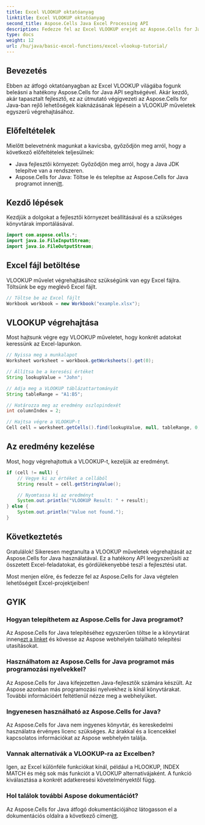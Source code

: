 ```yaml
---
title: Excel VLOOKUP oktatóanyag
linktitle: Excel VLOOKUP oktatóanyag
second_title: Aspose.Cells Java Excel Processing API
description: Fedezze fel az Excel VLOOKUP erejét az Aspose.Cells for Java segítségével – Az Ön végső útmutatója az egyszerű adatvisszakereséshez.
type: docs
weight: 12
url: /hu/java/basic-excel-functions/excel-vlookup-tutorial/
---
```


## Bevezetés

Ebben az átfogó oktatóanyagban az Excel VLOOKUP világába fogunk beleásni a hatékony Aspose.Cells for Java API segítségével. Akár kezdő, akár tapasztalt fejlesztő, ez az útmutató végigvezeti az Aspose.Cells for Java-ban rejlő lehetőségek kiaknázásának lépésein a VLOOKUP műveletek egyszerű végrehajtásához.

## Előfeltételek

Mielőtt belevetnénk magunkat a kavicsba, győződjön meg arról, hogy a következő előfeltételek teljesülnek:

- Java fejlesztői környezet: Győződjön meg arról, hogy a Java JDK telepítve van a rendszeren.
-  Aspose.Cells for Java: Töltse le és telepítse az Aspose.Cells for Java programot innen[itt](https://releases.aspose.com/cells/java/).

## Kezdő lépések

Kezdjük a dolgokat a fejlesztői környezet beállításával és a szükséges könyvtárak importálásával.

```java
import com.aspose.cells.*;
import java.io.FileInputStream;
import java.io.FileOutputStream;
```

## Excel fájl betöltése

VLOOKUP művelet végrehajtásához szükségünk van egy Excel fájlra. Töltsünk be egy meglévő Excel fájlt.

```java
// Töltse be az Excel fájlt
Workbook workbook = new Workbook("example.xlsx");
```

## VLOOKUP végrehajtása

Most hajtsunk végre egy VLOOKUP műveletet, hogy konkrét adatokat keressünk az Excel-lapunkon.

```java
// Nyissa meg a munkalapot
Worksheet worksheet = workbook.getWorksheets().get(0);

// Állítsa be a keresési értéket
String lookupValue = "John";

// Adja meg a VLOOKUP táblázattartományát
String tableRange = "A1:B5";

// Határozza meg az eredmény oszlopindexét
int columnIndex = 2;

// Hajtsa végre a VLOOKUP-t
Cell cell = worksheet.getCells().find(lookupValue, null, tableRange, 0, columnIndex);
```

## Az eredmény kezelése

Most, hogy végrehajtottuk a VLOOKUP-t, kezeljük az eredményt.

```java
if (cell != null) {
    // Vegye ki az értéket a cellából
    String result = cell.getStringValue();

    // Nyomtassa ki az eredményt
    System.out.println("VLOOKUP Result: " + result);
} else {
    System.out.println("Value not found.");
}
```

## Következtetés

Gratulálok! Sikeresen megtanulta a VLOOKUP műveletek végrehajtását az Aspose.Cells for Java használatával. Ez a hatékony API leegyszerűsíti az összetett Excel-feladatokat, és gördülékenyebbé teszi a fejlesztési utat.

Most menjen előre, és fedezze fel az Aspose.Cells for Java végtelen lehetőségeit Excel-projektjeiben!

## GYIK

### Hogyan telepíthetem az Aspose.Cells for Java programot?

 Az Aspose.Cells for Java telepítéséhez egyszerűen töltse le a könyvtárat innen[ezt a linket](https://releases.aspose.com/cells/java/) és kövesse az Aspose webhelyén található telepítési utasításokat.

### Használhatom az Aspose.Cells for Java programot más programozási nyelvekkel?

Az Aspose.Cells for Java kifejezetten Java-fejlesztők számára készült. Az Aspose azonban más programozási nyelvekhez is kínál könyvtárakat. További információért feltétlenül nézze meg a webhelyüket.

### Ingyenesen használható az Aspose.Cells for Java?

Az Aspose.Cells for Java nem ingyenes könyvtár, és kereskedelmi használatra érvényes licenc szükséges. Az árakkal és a licencekkel kapcsolatos információkat az Aspose webhelyén találja.

### Vannak alternatívák a VLOOKUP-ra az Excelben?

Igen, az Excel különféle funkciókat kínál, például a HLOOKUP, INDEX MATCH és még sok más funkciót a VLOOKUP alternatívájaként. A funkció kiválasztása a konkrét adatkeresési követelményektől függ.

### Hol találok további Aspose dokumentációt?

 Az Aspose.Cells for Java átfogó dokumentációjához látogasson el a dokumentációs oldalra a következő címen[itt](https://reference.aspose.com/cells/java/).